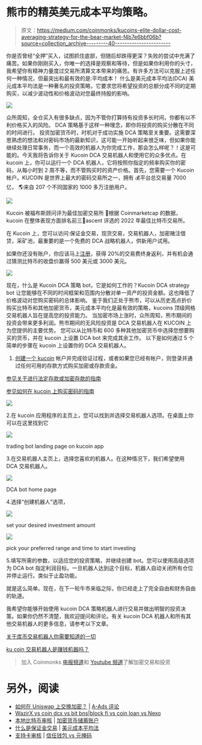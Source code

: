 # 熊市的精英美元成本平均策略。

> 原文：<https://medium.com/coinmonks/kucoins-elite-dollar-cost-averaging-strategy-for-the-bear-market-f4b7e6bbf06b?source=collection_archive---------40----------------------->

你是否曾经“全押”买入，试图抓住底部，但随后却跌得更深？失败的尝试中充满了痛苦。如果你刚刚买入，你唯一的选择是观察和等待，但是如果你利用你的头寸，我希望你有精神力量度过交易所清算文本带来的痛苦。有许多方法可以克服上述任何一种情况，但最突出和最有效的是:平均成本！
什么是美元成本平均法(DCA)
美元成本平均法是一种著名的投资策略，它要求您将希望投资的总额分成不同的定期购买，以减少波动性和价格波动对您最终持股的影响。

![](img/a673a2609dba2dfa1908a32b3dabd59a.png)

众所周知，全仓买入有很多缺点，因为不管你打算持有投资多长时间，你都有以不利价格买入的风险。
DCA 策略基于这样一种理念，即你将投资的购买分散在不同的时间进行。
投资加密货币时，时机对于成功实施 DCA 策略至关重要。这需要深思熟虑的想法和对密码市场的最新知识，这可能一开始听起来很乏味，但如果你能继续处理日常事务，而一个高效的机器人为你完成工作，那会怎么样呢？！这是可能的。今天我将告诉你关于 Kucoin DCA 交易机器人和使用它的众多优点。在 kucoin 上，你可以运行一个 DCA 机器人，它将按照你指定的频率购买你的密码，从每小时到 2 周不等，而不管购买时的资产价格。首先，您需要一个 Kucoin 帐户。KUCOIN 是世界上最大的密码交易所之一，拥有
💰平台总交易量 7000 亿，
🌎来自 207 个不同国家的 1000 多万注册用户。

![](img/221294ac1f7752db2b1e14c66750c342.png)

Kucoin 被福布斯顾问评为最佳加密交易所
📌根据 Coinmarketcap
的数据，kucoin 在整体表现方面排名前三🚀ascent 评选的 2022 年最佳比特币交易所。

在 Kucoin 上，您可以访问:保证金交易，现货交易，交易机器人，加密赌注借贷，采矿池，最重要的是一个免费的 DCA 战略机器人，供新用户试用。

如果你还没有账户，你应该马上[注册](https://www.kucoin.com/r/rf/r395ZQJ)，获得 20%的交易费终身返利，并有机会通过猜测比特币的收盘价赢得 500 美元或 3000 美元。

![](img/8a311033ad21482f3837fc94296d19a3.png)

现在，什么是 Kucoin DCA 策略 bot，它是如何工作的？Kucoin DCA strategy bot 让您能够在不同的时间框架和范围内分散对单一资产的投资金额。这也降低了价格波动对您购买密码的总体影响。
鉴于我们正处于熊市，可以从历史高点折价购买比特币和其他加密货币，美元成本平均化是最有效的策略，kucoins 顶级网格交易机器人旨在提高您的投资能力。
当加密市场上涨时，众所周知，熊市期间的投资会带来更多利润。熊市期间的无风险投资是 DCA 交易机器人在 KUCOIN 上为您提供的主要优势。
您可以从比特币和 600 多种其他加密货币中选择您想要购买的货币，并在 kucoin 上设置 DCA bot 来完成其余工作。
以下是如何通过 5 个简单的步骤在 kucoin 上设置你的 DCA 交易机器人。

1.  [创建一个 kucoin](https://www.kucoin.com/r/rf/r395ZQJ) 帐户并完成验证过程，或者如果您已经有帐户，则登录并通过任何可用的存款方式购买加密或存款资金。

[参见关于进行法定存款或加密存款的指南](https://www.kucoin.com/support/900007079063-How-to-Deposit-Crypto-to-KuCoin)

[参见如何在 kucoin 上购买密码的指南](https://www.kucoin.com/support/categories/360001934634-Buy-Crypto)

![](img/13d1e0f6d4298c24901cb3c4fb42417f.png)

2.在 kucoin 应用程序的主页上，您可以找到并选择交易机器人选项。在桌面上你可以在这里找到它

![](img/3abfcd05f850f07fde5f6091479f9512.png)

trading bot landing page on kucoin app

3.在交易机器人主页上，选择您喜欢的机器人。在这种情况下，我们希望使用 DCA 交易机器人。

![](img/24704d554130eb3b76cd1144bf599fcd.png)

DCA bot home page

4.选择“创建机器人”选项，

![](img/5f8f431879896e081316c6eca6b6680e.png)

set your desired investment amount

![](img/031a98ae025021e9a8b34942531d0de3.png)

pick your preferred range and time to start investing

5.填写所需的参数，以适应您的投资策略，并继续创建 bot。您可以使用高级选项为 DCA bot 指定利润目标。一旦机器人达到这个目标，机器人自动关闭所有仓位并停止运行。类似于止盈功能。

就是这么简单。现在，在下一轮牛市来临之际，你已经走上了完全自由和财务自由的轨道。

我希望你能够开始使用 kucoin DCA 策略机器人进行交易并做出明智的投资决策。如果你仍然不清楚，我欢迎提问和评论。有关 kucoin DCA 机器人和所有其他交易机器人的更多信息，请参考以下文章。

[关于库币交易机器人你需要知道的一切](/coinmonks/everything-you-need-to-know-about-kucoin-trading-bot-cbdf0218e69f)

[ku coin 交易机器人是赚钱机器吗？](https://youtu.be/hGbNo1633fk)

> 加入 Coinmonks [电报频道](https://t.me/coincodecap)和 [Youtube 频道](https://www.youtube.com/c/coinmonks/videos)了解加密交易和投资

# 另外，阅读

*   [如何在 Uniswap 上交换加密？](https://coincodecap.com/swap-crypto-on-uniswap) | [A-Ads 评论](https://coincodecap.com/a-ads-review)
*   [WazirX vs coin dcx vs bit bns](/coinmonks/wazirx-vs-coindcx-vs-bitbns-149f4f19a2f1)|[block fi vs coin loan vs Nexo](/coinmonks/blockfi-vs-coinloan-vs-nexo-cb624635230d)
*   [本地比特币审核](/coinmonks/localbitcoins-review-6cc001c6ed56) | [加密货币储蓄账户](https://coincodecap.com/cryptocurrency-savings-accounts)
*   [什么是保证金交易](https://coincodecap.com/margin-trading) | [美元成本平均法](https://coincodecap.com/dca)
*   [支持卡审核](https://coincodecap.com/uphold-card-review) | [信任钱包 vs 元掩码](https://coincodecap.com/trust-wallet-vs-metamask)